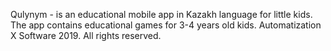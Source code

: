 Qulynym - is an educational mobile app in Kazakh language for little kids. The app contains educational games for 3-4 years old kids.
Automatization X Software 2019. All rights reserved. 
